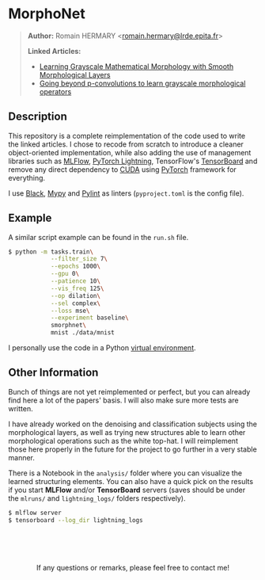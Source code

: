 # MorphoNet

> __Author:__ Romain HERMARY <<romain.hermary@lrde.epita.fr>>
>
> __Linked Articles:__
> - [Learning Grayscale Mathematical Morphology with Smooth Morphological Layers](https://link.springer.com/article/10.1007/s10851-022-01091-1)
> - [Going beyond p-convolutions to learn grayscale morphological operators](https://arxiv.org/abs/2102.10038)

## Description

This repository is a complete reimplementation of the code used to write the linked articles. I chose to recode from scratch to introduce a cleaner object-oriented implementation, while also adding the use of management libraries such as [MLFlow](https://www.mlflow.org/), [PyTorch Lightning](https://pytorchlightning.ai/), TensorFlow's [TensorBoard](https://www.tensorflow.org/tensorboard) and remove any direct dependency to [CUDA](https://developer.nvidia.com/cuda-toolkit) using [PyTorch](https://pytorch.org/) framework for everything.

I use [Black](https://black.readthedocs.io/en/stable/), [Mypy](https://mypy.readthedocs.io/en/stable/index.html) and [Pylint](https://pylint.pycqa.org/en/latest/) as linters (`pyproject.toml` is the config file).

## Example

A similar script example can be found in the `run.sh` file.

```bash
$ python -m tasks.train\
            --filter_size 7\
            --epochs 1000\
            --gpu 0\
            --patience 10\
            --vis_freq 125\
            --op dilation\
            --sel complex\
            --loss mse\
            --experiment baseline\
            smorphnet\
            mnist ./data/mnist
```

I personally use the code in a Python [virtual environment](https://docs.python.org/3/library/venv.html).

## Other Information

Bunch of things are not yet reimplemented or perfect, but you can already find here a lot of the papers' basis. I will also make sure more tests are written.

I have already worked on the denoising and classification subjects using the morphological layers, as well as trying new structures able to learn other morphological operations such as the white top-hat. I will reimplement those here properly in the future for the project to go further in a very stable manner.

There is a Notebook in the `analysis/` folder where you can visualize the learned structuring elements. You can also have a quick pick on the results if you start __MLFlow__ and/or __TensorBoard__ servers (saves should be under the `mlruns/` and `lightning_logs/` folders respectively).

```bash
$ mlflow server
$ tensorboard --log_dir lightning_logs
```

<br><br><br>

<p style="text-align: center;">
If any questions or remarks, please feel free to contact me!
</p>